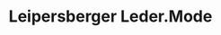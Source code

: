 ---
title: "Leipersberger Leder.Mode"
url: /hambruecken/leipersberger-leder-mode/
shop: Kleidung
---